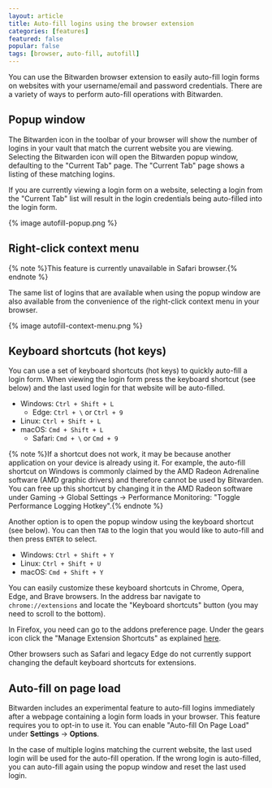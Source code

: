 ```yaml
---
layout: article
title: Auto-fill logins using the browser extension
categories: [features]
featured: false
popular: false
tags: [browser, auto-fill, autofill]
---
```


You can use the Bitwarden browser extension to easily auto-fill login forms on websites with your username/email and password credentials. There are a variety of ways to perform auto-fill operations with Bitwarden.

## Popup window

The Bitwarden icon in the toolbar of your browser will show the number of logins in your vault that match the current website you are viewing. Selecting the Bitwarden icon will open the Bitwarden popup window, defaulting to the "Current Tab" page. The "Current Tab" page shows a listing of these matching logins.

If you are currently viewing a login form on a website, selecting a login from the "Current Tab" list will result in the login credentials being auto-filled into the login form.

{% image autofill-popup.png %}

## Right-click context menu

{% note %}This feature is currently unavailable in Safari browser.{% endnote %}

The same list of logins that are available when using the popup window are also available from the convenience of the right-click context menu in your browser.

{% image autofill-context-menu.png %}

## Keyboard shortcuts (hot keys)

You can use a set of keyboard shortcuts (hot keys) to quickly auto-fill a login form. When viewing the login form press the keyboard shortcut (see below) and the last used login for that website will be auto-filled.

- Windows: `Ctrl + Shift + L`
  - Edge: `Ctrl + \` or `Ctrl + 9`
- Linux: `Ctrl + Shift + L`
- macOS: `Cmd + Shift + L`
  - Safari: `Cmd + \` or `Cmd + 9`
  
{% note %}If a shortcut does not work, it may be because another application on your device is already using it. For example, the auto-fill shortcut on Windows is commonly claimed by the AMD Radeon Adrenaline software (AMD graphic drivers) and therefore cannot be used by Bitwarden. You can free up this shortcut by changing it in the AMD Radeon software under Gaming &rarr; Global Settings &rarr; Performance Monitoring: "Toggle Performance Logging Hotkey".{% endnote %}

Another option is to open the popup window using the keyboard shortcut (see below). You can then `TAB` to the login that you would like to auto-fill and then press `ENTER` to select.

- Windows: `Ctrl + Shift + Y`
- Linux: `Ctrl + Shift + U`
- macOS: `Cmd + Shift + Y`

You can easily customize these keyboard shortcuts in Chrome, Opera, Edge, and Brave browsers. In the address bar navigate to `chrome://extensions` and locate the "Keyboard shortcuts" button (you may need to scroll to the bottom). 

In Firefox, you need can go to the addons preference page. Under the gears icon click the "Manage Extension Shortcuts" as explained [here](https://support.mozilla.org/en-US/kb/manage-extension-shortcuts-firefox).

Other browsers such as Safari and legacy Edge do not currently support changing the default keyboard shortcuts for extensions.

## Auto-fill on page load

Bitwarden includes an experimental feature to auto-fill logins immediately after a webpage containing a login form loads in your browser. This feature requires you to opt-in to use it. You can enable "Auto-fill On Page Load" under **Settings** &rarr; **Options**.

In the case of multiple logins matching the current website, the last used login will be used for the auto-fill operation. If the wrong login is auto-filled, you can auto-fill again using the popup window and reset the last used login.

